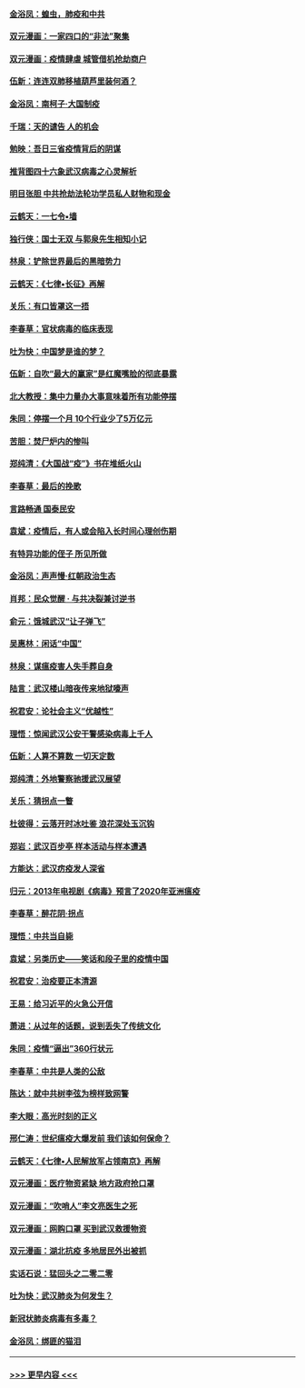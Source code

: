 #### [金浴凤：蝗虫，肺疫和中共](../pages/nsc993/n11916904.md?t=03051931) 
#### [双元漫画：一家四口的“非法”聚集](../pages/nsc993/n11916378.md?t=03051931) 
#### [双元漫画：疫情肆虐 城管借机抢劫商户](../pages/nsc993/n11916310.md?t=03051931) 
#### [伍新：连连双肺移植葫芦里装何酒？](../pages/nsc993/n11913667.md?t=03051931) 
#### [金浴凤：南柯子·大国制疫](../pages/nsc993/n11913657.md?t=03051931) 
#### [千瑞：天的谴告  人的机会](../pages/nsc993/n11913309.md?t=03051931) 
#### [勉映：吾日三省疫情背后的阴谋](../pages/nsc993/n11913079.md?t=03051931) 
#### [推背图四十六象武汉病毒之心灵解析](../pages/nsc993/n11911761.md?t=03051931) 
#### [明目张胆 中共抢劫法轮功学员私人财物和现金](../pages/nsc993/n11910262.md?t=03051931) 
#### [云鹤天：一七令▪墙](../pages/nsc993/n11910627.md?t=03051931) 
#### [独行侠：国士无双 与郭泉先生相知小记](../pages/nsc993/n11910613.md?t=03051931) 
#### [林泉：铲除世界最后的黑暗势力](../pages/nsc993/n11909320.md?t=03051931) 
#### [云鹤天：《七律▪长征》再解](../pages/nsc993/n11909327.md?t=03051931) 
#### [关乐：有口皆罩这一捂](../pages/nsc993/n11908393.md?t=03051931) 
#### [李春草：官状病毒的临床表现](../pages/nsc993/n11908339.md?t=03051931) 
#### [吐为快：中国梦是谁的梦？](../pages/nsc993/n11906564.md?t=03051931) 
#### [伍新：自吹“最大的赢家”是红魔嘴脸的彻底暴露](../pages/nsc993/n11906407.md?t=03051931) 
#### [北大教授：集中力量办大事意味着所有功能停摆](../pages/nsc993/n11904800.md?t=03051931) 
#### [朱同：停摆一个月 10个行业少了5万亿元](../pages/nsc993/n11904498.md?t=03051931) 
#### [苦胆：焚尸炉内的惨叫](../pages/nsc993/n11904479.md?t=03051931) 
#### [郑纯清：《大国战“疫”》书在堆纸火山](../pages/nsc993/n11904450.md?t=03051931) 
#### [李春草：最后的挽歌](../pages/nsc993/n11904441.md?t=03051931) 
#### [言路畅通 国泰民安](../pages/nsc993/n11904222.md?t=03051931) 
#### [袁斌：疫情后，有人或会陷入长时间心理创伤期](../pages/nsc993/n11901514.md?t=03051931) 
#### [有特异功能的侄子 所见所做](../pages/nsc993/n11901154.md?t=03051931) 
#### [金浴凤：声声慢‧红朝政治生态](../pages/nsc993/n11899553.md?t=03051931) 
#### [肖邦：民众觉醒 · 与共决裂兼讨逆书](../pages/nsc993/n11898435.md?t=03051931) 
#### [俞元：饿城武汉“让子弹飞”](../pages/nsc993/n11898344.md?t=03051931) 
#### [吴惠林：闲话“中国”](../pages/nsc993/n11898182.md?t=03051931) 
#### [林泉：谋瘟疫害人失手葬自身](../pages/nsc993/n11897892.md?t=03051931) 
#### [陆言：武汉楼山暗夜传来地狱嚎声](../pages/nsc993/n11897033.md?t=03051931) 
#### [祝君安：论社会主义“优越性”](../pages/nsc993/n11897005.md?t=03051931) 
#### [理悟：惊闻武汉公安干警感染病毒上千人](../pages/nsc993/n11896947.md?t=03051931) 
#### [伍新：人算不算数 一切天定数](../pages/nsc993/n11893372.md?t=03051931) 
#### [郑纯清：外地警察驰援武汉展望](../pages/nsc993/n11893115.md?t=03051931) 
#### [关乐：猜拐点一瞥](../pages/nsc993/n11893020.md?t=03051931) 
#### [杜彼得：云落开时冰吐鉴 浪花深处玉沉钩](../pages/nsc993/n11892107.md?t=03051931) 
#### [郑岩：武汉百步亭 样本活动与样本遭遇](../pages/nsc993/n11892310.md?t=03051931) 
#### [方能达：武汉疠疫发人深省](../pages/nsc993/n11891376.md?t=03051931) 
#### [归元：2013年电视剧《病毒》预言了2020年亚洲瘟疫](../pages/nsc993/n11891126.md?t=03051931) 
#### [李春草：醉花阴·拐点](../pages/nsc993/n11890567.md?t=03051931) 
#### [理悟：中共当自毙](../pages/nsc993/n11890559.md?t=03051931) 
#### [袁斌：另类历史——笑话和段子里的疫情中国](../pages/nsc993/n11889243.md?t=03051931) 
#### [祝君安：治疫要正本清源](../pages/nsc993/n11889085.md?t=03051931) 
#### [王易：给习近平的火急公开信](../pages/nsc993/n11888225.md?t=03051931) 
#### [萧进：从过年的话题，说到丢失了传统文化](../pages/nsc993/n11887732.md?t=03051931) 
#### [朱同：疫情“逼出”360行状元](../pages/nsc993/n11887678.md?t=03051931) 
#### [李春草：中共是人类的公敌](../pages/nsc993/n11887656.md?t=03051931) 
#### [陈达：就中共树李弦为榜样致网警](../pages/nsc993/n11887625.md?t=03051931) 
#### [李大眼：高光时刻的正义](../pages/nsc993/n11887585.md?t=03051931) 
#### [邢仁涛：世纪瘟疫大爆发前 我们该如何保命？](../pages/nsc993/n11887535.md?t=03051931) 
#### [云鹤天：《七律▪人民解放军占领南京》再解](../pages/nsc993/n11887524.md?t=03051931) 
#### [双元漫画：医疗物资紧缺 地方政府抢口罩](../pages/nsc993/n11884744.md?t=03051931) 
#### [双元漫画：“吹哨人”李文亮医生之死](../pages/nsc993/n11884705.md?t=03051931) 
#### [双元漫画：网购口罩 买到武汉救援物资](../pages/nsc993/n11884670.md?t=03051931) 
#### [双元漫画：湖北抗疫 多地居民外出被抓](../pages/nsc993/n11884643.md?t=03051931) 
#### [实话石说：猛回头之二零二零](../pages/nsc993/n11883968.md?t=03051931) 
#### [吐为快：武汉肺炎为何发生？](../pages/nsc993/n11882180.md?t=03051931) 
#### [新冠状肺炎病毒有多毒？](../pages/nsc993/n11881790.md?t=03051931) 
#### [金浴凤：绑匪的猫泪](../pages/nsc993/n11880664.md?t=03051931) 

----
#### [ >>> 更早内容 <<< ](../indexes/nsc993-earlier.md)
